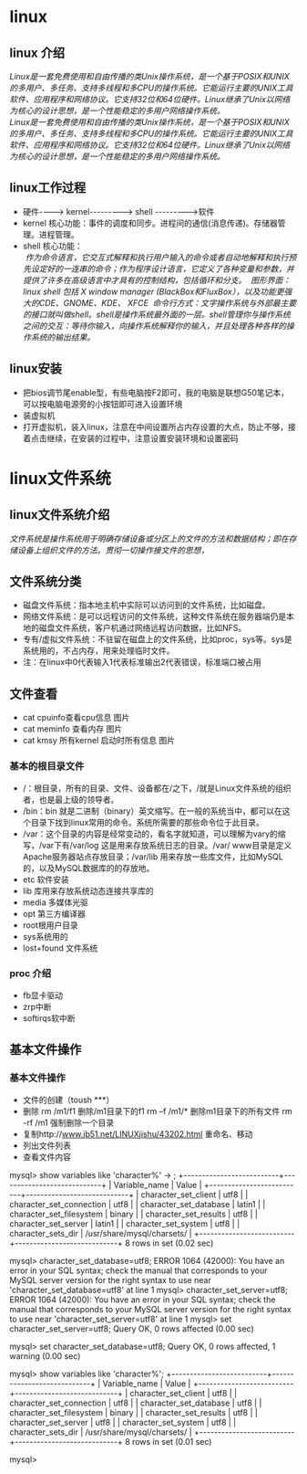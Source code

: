 # linux             
## linux 介绍
 *Linux是一套免费使用和自由传播的类Unix操作系统，是一个基于POSIX和UNIX的多用户、多任务、支持多线程和多CPU的操作系统。它能运行主要的UNIX工具软件、应用程序和网络协议。它支持32位和64位硬件。Linux继承了Unix以网络为核心的设计思想，是一个性能稳定的多用户网络操作系统。*            
 *Linux是一套免费使用和自由传播的类Unix操作系统，是一个基于POSIX和UNIX的多用户、多任务、支持多线程和多CPU的操作系统。它能运行主要的UNIX工具软件、应用程序和网络协议。它支持32位和64位硬件。Linux继承了Unix以网络为核心的设计思想，是一个性能稳定的多用户网络操作系统。*                 

## linux工作过程             
* 硬件----> kernel---------> shell --------->软件         
* kernel 核心功能：事件的调度和同步。进程间的通信(消息传递)。存储器管理。进程管理。       
* shell 核心功能：                   
  *作为命令语言，它交互式解释和执行用户输入的命令或者自动地解释和执行预先设定好的一连串的命令；作为程序设计语言，它定义了各种变量和参数，并提供了许多在高级语言中才具有的控制结构，包括循环和分支。*
  *图形界面：linux shell 包括 X window manager (BlackBox和FluxBox），以及功能更强大的CDE、GNOME、KDE、 XFCE*
  *命令行方式：文字操作系统与外部最主要的接口就叫做shell。shell是操作系统最外面的一层。shell管理你与操作系统之间的交互：等待你输入，向操作系统解释你的输入，并且处理各种各样的操作系统的输出结果。*
## linux安装
* 把bios调节尾enable型，有些电脑按F2即可，我的电脑是联想G50笔记本，可以按电脑电源旁的小按钮即可进入设置环境       
* 装虚拟机            
* 打开虚拟机，装入linux，注意在中间设置所占内存设置的大点，防止不够，接着点击继续，在安装的过程中，注意设置安装环境和设置密码                  

# linux文件系统                 

## linux文件系统介绍
*文件系统是操作系统用于明确存储设备或分区上的文件的方法和数据结构；即在存储设备上组织文件的方法。贯彻一切操作接文件的思想，*
## 文件系统分类
* 磁盘文件系统：指本地主机中实际可以访问到的文件系统，比如磁盘。
* 网络文件系统：是可以远程访问的文件系统，这种文件系统在服务器端仍是本地的磁盘文件系统，客户机通过网络远程访问数据，比如NFS。
* 专有/虚拟文件系统：不驻留在磁盘上的文件系统，比如proc，sys等。sys是系统用的，不占内存，用来处理临时文件。   
* 注：在linux中0代表输入1代表标准输出2代表错误，标准端口被占用
## 文件查看
* cat cpuinfo查看cpu信息
图片
* cat meminfo 查看内存
图片
* cat kmsy 所有kernel 启动时所有信息
图片
### 基本的根目录文件              
* /：根目录，所有的目录、文件、设备都在/之下，/就是Linux文件系统的组织者，也是最上级的领导者。                    
* /bin：bin 就是二进制（binary）英文缩写。在一般的系统当中，都可以在这个目录下找到linux常用的命令。系统所需要的那些命令位于此目录。         
* /var：这个目录的内容是经常变动的，看名字就知道，可以理解为vary的缩写，/var下有/var/log 这是用来存放系统日志的目录。/var/ www目录是定义Apache服务器站点存放目录；/var/lib 用来存放一些库文件，比如MySQL的，以及MySQL数据库的的存放地。
* etc 软件安装
* lib 库用来存放系统动态连接共享库的
* media 多媒体光驱
* opt 第三方编译器
* root根用户目录
* sys系统用的
* lost+found 文件系统
### proc 介绍
* fb显卡驱动
* zrp中断
* softirqs软中断

## 基本文件操作
### 基本文件操作
* 文件的创建（toush ***）
*  删除
  rm  /m1/f1       删除/m1目录下的f1
  rm  –f   /m1/*   删除m1目录下的所有文件 
  rm  -rf  /m1      强制删除一个目录 
* 复制http://www.jb51.net/LINUXjishu/43202.html
重命名、移动
* 列出文件列表
* 查看文件内容





mysql> show variables like 'character%'
    -> ;
+--------------------------+----------------------------+
| Variable_name            | Value                      |
+--------------------------+----------------------------+
| character_set_client     | utf8                       |
| character_set_connection | utf8                       |
| character_set_database   | latin1                     |
| character_set_filesystem | binary                     |
| character_set_results    | utf8                       |
| character_set_server     | latin1                     |
| character_set_system     | utf8                       |
| character_sets_dir       | /usr/share/mysql/charsets/ |
+--------------------------+----------------------------+
8 rows in set (0.02 sec)

mysql> character_set_database=utf8;
ERROR 1064 (42000): You have an error in your SQL syntax; check the manual that corresponds to your MySQL server version for the right syntax to use near 'character_set_database=utf8' at line 1
mysql> character_set_server=utf8;
ERROR 1064 (42000): You have an error in your SQL syntax; check the manual that corresponds to your MySQL server version for the right syntax to use near 'character_set_server=utf8' at line 1
mysql> set character_set_server=utf8;
Query OK, 0 rows affected (0.00 sec)

mysql> set character_set_database=utf8;
Query OK, 0 rows affected, 1 warning (0.00 sec)

mysql> show variables like 'character%';
+--------------------------+----------------------------+
| Variable_name            | Value                      |
+--------------------------+----------------------------+
| character_set_client     | utf8                       |
| character_set_connection | utf8                       |
| character_set_database   | utf8                       |
| character_set_filesystem | binary                     |
| character_set_results    | utf8                       |
| character_set_server     | utf8                       |
| character_set_system     | utf8                       |
| character_sets_dir       | /usr/share/mysql/charsets/ |
+--------------------------+----------------------------+
8 rows in set (0.01 sec)

mysql> 
